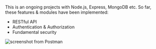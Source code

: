 This is an ongoing projects with Node.js, Express, MongoDB etc. So far, these features & modules have been implemented:
- RESTful API
- Authentication & Authorization
- Fundamental security

![screenshot from Postman](https://i.imgur.com/tYvyVaB.png "API")